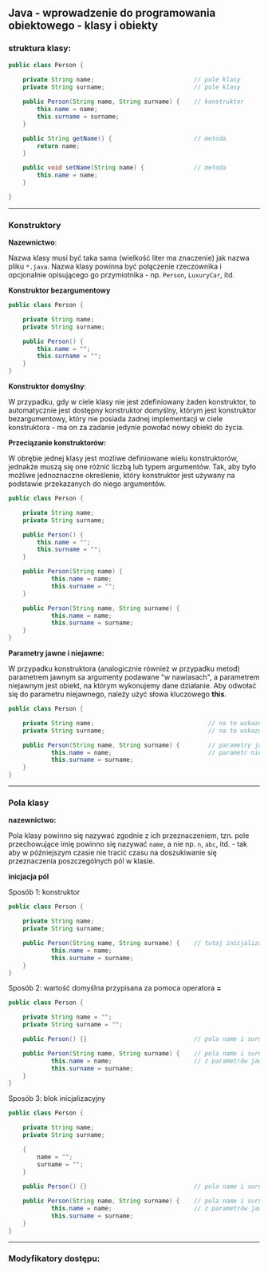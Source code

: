 Java - wprowadzenie do programowania obiektowego - klasy i obiekty
---

### struktura klasy:

```java
public class Person {
    
    private String name;                            // pole klasy
    private String surname;                         // pole klasy

    public Person(String name, String surname) {    // konstruktor
        this.name = name;
        this.surname = surname;
    }

    public String getName() {                       // metoda
        return name;
    }

    public void setName(String name) {              // metoda
        this.name = name;
    }   

}
```

---
### Konstruktory

**Nazewnictwo**:

Nazwa klasy musi być taka sama (wielkość liter ma znaczenie) jak nazwa pliku `*.java`. Nazwa klasy powinna być połączenie rzeczownika i opcjonalnie
opisującego go przymiotnika - np. `Person`, `LuxuryCar`, itd.

**Konstruktor bezargumentowy**

```java
public class Person {

    private String name;
    private String surname;

    public Person() {
        this.name = "";
        this.surname = "";
    }
}
```

**Konstruktor domyślny**:

W przypadku, gdy w ciele klasy nie jest zdefiniowany żaden konstruktor, to automatycznie
jest dostępny konstruktor domyślny, którym jest konstruktor bezargumentowy, który nie posiada
żadnej implementacji w ciele konstruktora - ma on za zadanie jedynie powołać nowy obiekt do życia.


**Przeciązanie konstruktorów:**

W obrębie jednej klasy jest mozliwe definiowane wielu konstruktorów, jednakże muszą się one różnić liczbą 
lub typem argumentów. Tak, aby było możliwe jednoznaczne określenie, który konstruktor jest używany na podstawie
przekazanych do niego argumentów.

```java
public class Person {

    private String name;
    private String surname;

    public Person() {
        this.name = "";
        this.surname = "";
    }

    public Person(String name) {
            this.name = name;
            this.surname = "";
    }

    public Person(String name, String surname) {
            this.name = name;
            this.surname = surname;
    }
}
```

**Parametry jawne i niejawne:**

W przypadku konstruktora (analogicznie również w przypadku metod) parametrem jawnym sa argumenty podawane
"w nawiasach", a parametrem niejawnym jest obiekt, na którym wykonujemy dane działanie. Aby odwołać się do parametru
niejawnego, należy użyć słowa kluczowego **this**.

```java
public class Person {

    private String name;                                // na to wskazuje w konstruktorze this.name
    private String surname;                             // na to wskazuje w konstruktorze this.surname

    public Person(String name, String surname) {        // parametry jawne: name i surname
            this.name = name;                           // parametr niejawny: sam obiekt, który został stworzony przy użyciu konstruktora
            this.surname = surname;
    }
}
```


---
### Pola klasy

**nazewnictwo:**

Pola klasy powinno się nazywać zgodnie z ich przeznaczeniem, tzn. pole przechowujące imię powinno się nazywać `name`,
a nie np. `n`, `abc`, itd. - tak aby w późniejszym czasie nie tracić czasu na doszukiwanie się przeznaczenia poszczególnych pól w klasie.

**inicjacja pól**

Sposób 1: konstruktor
```java
public class Person {

    private String name;                                
    private String surname;                             

    public Person(String name, String surname) {    // tutaj inicjalizacja pól  
            this.name = name;                          
            this.surname = surname;
    }
}
```

Sposób 2: wartość domyślna przypisana za pomoca operatora **=**
```java
public class Person {

    private String name = "";                                
    private String surname = "";                           

    public Person() {}                              // pola name i surname mają przypisane pusty łańcuch

    public Person(String name, String surname) {    // pola name i surname mają przypisane wartości  
            this.name = name;                       // z parametrów jawnych   
            this.surname = surname;
    }
}
```

Sposób 3: blok inicjalizacyjny
```java
public class Person {

    private String name;                               
    private String surname;                         

    {
        name = "";
        surname = "";
    }
    
    public Person() {}                              // pola name i surname mają przypisane pusty łańcuch

    public Person(String name, String surname) {    // pola name i surname mają przypisane wartości  
            this.name = name;                       // z parametrów jawnych   
            this.surname = surname;
    }
}
```


---
### Modyfikatory dostępu: